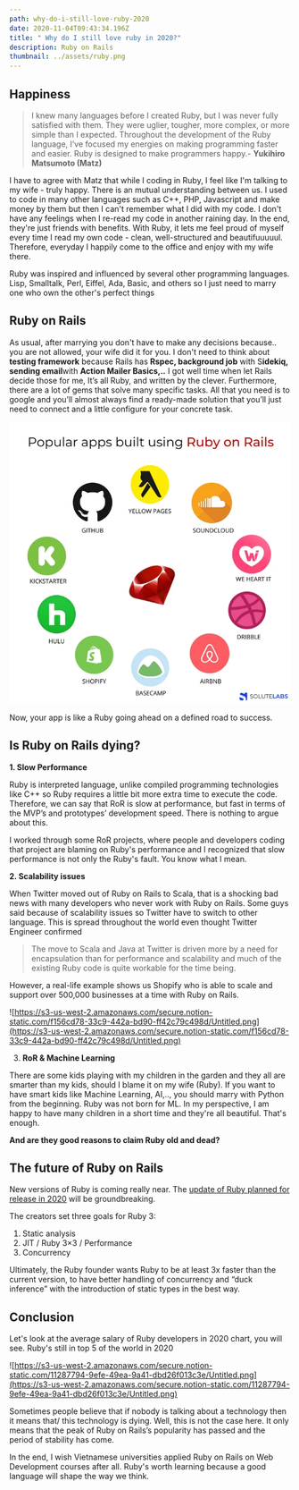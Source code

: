 ```yaml
---
path: why-do-i-still-love-ruby-2020
date: 2020-11-04T09:43:34.196Z
title: " Why do I still love ruby in 2020?"
description: Ruby on Rails
thumbnail: ../assets/ruby.png
---
```


## Happiness

> I knew many languages before I created Ruby, but I was never fully satisfied with them. They were uglier, tougher, more complex, or more simple than I expected. Throughout the development of the Ruby language, I’ve focused my energies on making programming faster and easier. Ruby is designed to make programmers happy.- **Yukihiro Matsumoto (Matz)**

I have to agree with Matz that while I coding in Ruby, I feel like I'm talking to my wife - truly happy. There is an mutual understanding between us. I used to code in many other languages such as C++, PHP, Javascript and make money by them but then I can't remember what I did with my code. I don't have any feelings when I re-read my code in another raining day. In the end, they're just friends with benefits. With Ruby, it lets me feel proud of myself every time I read my own code - clean, well-structured and beautifuuuuul. Therefore, everyday I happily come to the office and enjoy with my wife there.

Ruby was inspired and influenced by several other programming languages. Lisp, Smalltalk, Perl, Eiffel, Ada, Basic, and others so I just need to marry one who own the other's perfect things

## Ruby on Rails

As usual, after marrying you don't have to make any decisions because.. you are not allowed, your wife did it for you. I don't need to think about **testing framework** because Rails has **Rspec, background job** with S**idekiq, sending email**with **Action Mailer Basics,..** I got well time when let Rails decide those for me, It’s all Ruby, and written by the clever. Furthermore, there are a lot of gems that solve many specific tasks. All that you need is to google and you’ll almost always find a ready-made solution that you’ll just need to connect and a little configure for your concrete task.

![](../assets/ruby.png)

Now, your app is like a Ruby going ahead on a defined road to success.

## **Is Ruby on Rails dying?**

**1. Slow Performance**

Ruby is interpreted language, unlike compiled programming technologies like C++ so Ruby requires a little bit more extra time to execute the code. Therefore, we can say that RoR is slow at performance, but fast in terms of the MVP’s and prototypes’ development speed. There is nothing to argue about this.

I worked through some RoR projects, where people and developers coding that project are blaming on Ruby's performance and I recognized that slow performance is not only the Ruby's fault. You know what I mean.

**2. Scalability issues**

When Twitter moved out of Ruby on Rails to Scala, that is a shocking bad news with many developers who never work with Ruby on Rails. Some guys said because of scalability issues so Twitter have to switch to other language. This is spread throughout the world even thought Twitter Engineer confirmed

> The move to Scala and Java at Twitter is driven more by a need for encapsulation than for performance and scalability and much of the existing Ruby code is quite workable for the time being.

However, a real-life example shows us Shopify who is able to scale and support over 500,000 businesses at a time with Ruby on Rails.

![https://s3-us-west-2.amazonaws.com/secure.notion-static.com/f156cd78-33c9-442a-bd90-ff42c79c498d/Untitled.png](https://s3-us-west-2.amazonaws.com/secure.notion-static.com/f156cd78-33c9-442a-bd90-ff42c79c498d/Untitled.png)

3. **RoR & Machine Learning**

There are some kids playing with my children in the garden and they all are smarter than my kids, should I blame it on my wife (Ruby). If you want to have smart kids like Machine Learning, AI,.., you should marry with Python from the beginning. Ruby was not born for ML. In my perspective, I am happy to have many children in a short time and they're all beautiful. That's enough.

**And are they good reasons to claim Ruby old and dead?**

## The future of Ruby on Rails

New versions of Ruby is coming really near. The [update of Ruby planned for release in 2020](https://sloboda-studio.com/blog/big-news-ruby-version-3-0/) will be groundbreaking.

The creators set three goals for Ruby 3:

1. Static analysis
2. JIT / Ruby 3×3 / Performance
3. Concurrency

Ultimately, the Ruby founder wants Ruby to be at least 3x faster than the current version, to have better handling of concurrency and “duck inference” with the introduction of static types in the best way.

## Conclusion

Let's look at the average salary of Ruby developers in 2020 chart, you will see. Ruby's still in top 5 of the world in 2020

![https://s3-us-west-2.amazonaws.com/secure.notion-static.com/11287794-9efe-49ea-9a41-dbd26f013c3e/Untitled.png](https://s3-us-west-2.amazonaws.com/secure.notion-static.com/11287794-9efe-49ea-9a41-dbd26f013c3e/Untitled.png)

Sometimes people believe that if nobody is talking about a technology then it means that/ this technology is dying. Well, this is not the case here. It only means that the peak of Ruby on Rails’s popularity has passed and the period of stability has come.

In the end, I wish Vietnamese universities applied Ruby on Rails on Web Development courses after all. Ruby's worth learning because a good language will shape the way we think.
